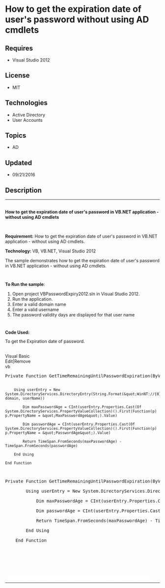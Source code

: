 # How to get the expiration date of user's password without using AD cmdlets
## Requires
- Visual Studio 2012
## License
- MIT
## Technologies
- Active Directory
- User Accounts
## Topics
- AD
## Updated
- 09/21/2016
## Description

<hr>
<div><a href="http://blogs.msdn.com/b/onecode"><img src=":-onecodesampletopbanner1" alt=""></a><strong>&nbsp;</strong><em>&nbsp;</em><a href="http://blogs.msdn.com/b/onecode" style="margin-top:3px"></a></div>
<div></div>
<div><strong style="text-align:center">How to get the expiration date of user's password in VB.NET application - without using AD cmdlets</strong></div>
<p class="MsoNormal"><strong>&nbsp;</strong></p>
<p class="MsoNormal"><strong>Requirement:</strong> How to get the expiration date of user's password in VB.NET application - without using AD cmdlets.</p>
<p class="MsoNormal"><strong>Technology: </strong>VB, VB.NET, Visual Studio 2012</p>
<p class="MsoNormal">The sample demonstrates how to<span class="info-text"><span style="font-size:10.0pt; line-height:107%; font-family:&quot;Segoe UI&quot;,sans-serif; color:black">
</span></span>get the expiration date of user's password in VB.NET application - without using AD cmdlets.</p>
<p class="MsoNormal">&nbsp;</p>
<p class="MsoNormal" style="line-height:105%"><strong>To Run the sample</strong>:</p>
<ol>
<li>Open project VBPasswordExpiry2012.sln in Visual Studio 2012. </li><li>Run the application. </li><li>Enter a valid domain name </li><li>Enter a valid username </li><li>The password validity days are displayed for that user name </li></ol>
<p class="MsoNormal" style="line-height:105%">&nbsp;</p>
<p class="MsoNormal" style="line-height:105%"><strong>Code Used: </strong></p>
<p class="MsoNormal" style="line-height:105%">To get the Expiration date of password.</p>
<p class="MsoNormal" style="margin-bottom:.0001pt; line-height:normal; text-autospace:none">
&nbsp;</p>
<div class="scriptcode">
<div class="pluginEditHolder" pluginCommand="mceScriptCode">
<div class="title"><span>Visual Basic</span></div>
<div class="pluginLinkHolder"><span class="pluginEditHolderLink">Edit</span>|<span class="pluginRemoveHolderLink">Remove</span></div>
<span class="hidden">vb</span>
<pre class="hidden">Private Function GetTimeRemainingUntilPasswordExpiration(ByVal domain As String, ByVal userName As String) As TimeSpan

        Using userEntry = New System.DirectoryServices.DirectoryEntry(String.Format(&quot;WinNT://{0}/{1},user&quot;, domain, userName))

            Dim maxPasswordAge = CInt(userEntry.Properties.Cast(Of System.DirectoryServices.PropertyValueCollection)().First(Function(p) p.PropertyName = &quot;MaxPasswordAge&quot;).Value)

            Dim passwordAge = CInt(userEntry.Properties.Cast(Of System.DirectoryServices.PropertyValueCollection)().First(Function(p) p.PropertyName = &quot;PasswordAge&quot;).Value)

            Return TimeSpan.FromSeconds(maxPasswordAge) - TimeSpan.FromSeconds(passwordAge)

        End Using

    End Function
</pre>
<div class="preview">
<pre class="vb"><span class="visualBasic__keyword">Private</span>&nbsp;<span class="visualBasic__keyword">Function</span>&nbsp;GetTimeRemainingUntilPasswordExpiration(<span class="visualBasic__keyword">ByVal</span>&nbsp;domain&nbsp;<span class="visualBasic__keyword">As</span>&nbsp;<span class="visualBasic__keyword">String</span>,&nbsp;<span class="visualBasic__keyword">ByVal</span>&nbsp;userName&nbsp;<span class="visualBasic__keyword">As</span>&nbsp;<span class="visualBasic__keyword">String</span>)&nbsp;<span class="visualBasic__keyword">As</span>&nbsp;TimeSpan&nbsp;
&nbsp;
&nbsp;&nbsp;&nbsp;&nbsp;&nbsp;&nbsp;&nbsp;&nbsp;<span class="visualBasic__keyword">Using</span>&nbsp;userEntry&nbsp;=&nbsp;<span class="visualBasic__keyword">New</span>&nbsp;System.DirectoryServices.DirectoryEntry(<span class="visualBasic__keyword">String</span>.Format(<span class="visualBasic__string">&quot;WinNT://{0}/{1},user&quot;</span>,&nbsp;domain,&nbsp;userName))&nbsp;
&nbsp;
&nbsp;&nbsp;&nbsp;&nbsp;&nbsp;&nbsp;&nbsp;&nbsp;&nbsp;&nbsp;&nbsp;&nbsp;<span class="visualBasic__keyword">Dim</span>&nbsp;maxPasswordAge&nbsp;=&nbsp;<span class="visualBasic__keyword">CInt</span>(userEntry.Properties.Cast(<span class="visualBasic__keyword">Of</span>&nbsp;System.DirectoryServices.PropertyValueCollection)().First(<span class="visualBasic__keyword">Function</span>(p)&nbsp;p.PropertyName&nbsp;=&nbsp;<span class="visualBasic__string">&quot;MaxPasswordAge&quot;</span>).Value)&nbsp;
&nbsp;
&nbsp;&nbsp;&nbsp;&nbsp;&nbsp;&nbsp;&nbsp;&nbsp;&nbsp;&nbsp;&nbsp;&nbsp;<span class="visualBasic__keyword">Dim</span>&nbsp;passwordAge&nbsp;=&nbsp;<span class="visualBasic__keyword">CInt</span>(userEntry.Properties.Cast(<span class="visualBasic__keyword">Of</span>&nbsp;System.DirectoryServices.PropertyValueCollection)().First(<span class="visualBasic__keyword">Function</span>(p)&nbsp;p.PropertyName&nbsp;=&nbsp;<span class="visualBasic__string">&quot;PasswordAge&quot;</span>).Value)&nbsp;
&nbsp;
&nbsp;&nbsp;&nbsp;&nbsp;&nbsp;&nbsp;&nbsp;&nbsp;&nbsp;&nbsp;&nbsp;&nbsp;<span class="visualBasic__keyword">Return</span>&nbsp;TimeSpan.FromSeconds(maxPasswordAge)&nbsp;-&nbsp;TimeSpan.FromSeconds(passwordAge)&nbsp;
&nbsp;
&nbsp;&nbsp;&nbsp;&nbsp;&nbsp;&nbsp;&nbsp;&nbsp;<span class="visualBasic__keyword">End</span>&nbsp;<span class="visualBasic__keyword">Using</span>&nbsp;
&nbsp;
&nbsp;&nbsp;&nbsp;&nbsp;<span class="visualBasic__keyword">End</span>&nbsp;<span class="visualBasic__keyword">Function</span>&nbsp;
</pre>
</div>
</div>
</div>
<div class="endscriptcode">&nbsp;</div>
<p>&nbsp;</p>
<p class="MsoNormal">&nbsp;</p>
<p style="line-height:0.6pt; color:white">Microsoft All-In-One Code Framework is a free, centralized code sample library driven by developers' real-world pains and needs. The goal is to provide customer-driven code samples for all Microsoft development technologies,
 and reduce developers' efforts in solving typical programming tasks. Our team listens to developers&rsquo; pains in the MSDN forums, social media and various DEV communities. We write code samples based on developers&rsquo; frequently asked programming tasks,
 and allow developers to download them with a short sample publishing cycle. Additionally, we offer a free code sample request service. It is a proactive way for our developer community to obtain code samples directly from Microsoft.</p>
<hr>
<div><a href="http://go.microsoft.com/?linkid=9759640" style="margin-top:3px"><img src="-onecodelogo" alt="">
</a></div>
